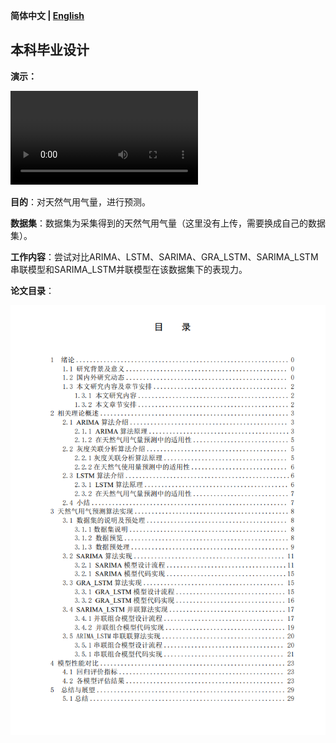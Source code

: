 **简体中文 | [English](README_EN.md)**

## 本科毕业设计

**演示：**

<video src="pic/demonstration.mp4"></video>

**目的**：对天然气用气量，进行预测。

**数据集**：数据集为采集得到的天然气用气量（这里没有上传，需要换成自己的数据集）。

**工作内容**：尝试对比ARIMA、LSTM、SARIMA、GRA_LSTM、SARIMA_LSTM串联模型和SARIMA_LSTM并联模型在该数据集下的表现力。

**论文目录**：

![image-20230324131035782](pic/catalogue.png)